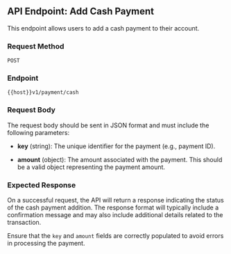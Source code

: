 ## API Endpoint: Add Cash Payment

This endpoint allows users to add a cash payment to their account.

### Request Method

`POST`

### Endpoint

`{{host}}v1/payment/cash`

### Request Body

The request body should be sent in JSON format and must include the following parameters:

- **key** (string): The unique identifier for the payment (e.g., payment ID).
    
- **amount** (object): The amount associated with the payment. This should be a valid object representing the payment amount.
    

### Expected Response

On a successful request, the API will return a response indicating the status of the cash payment addition. The response format will typically include a confirmation message and may also include additional details related to the transaction.

Ensure that the `key` and `amount` fields are correctly populated to avoid errors in processing the payment.